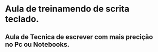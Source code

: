 # Aula de treinamendo de scrita teclado.
## Aula  de Tecnica de escrever com mais precição no Pc ou Notebooks.